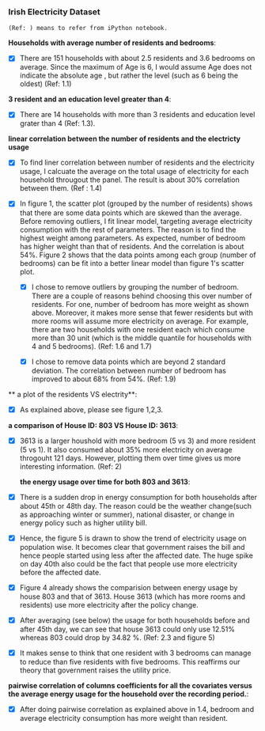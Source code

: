 
### Irish Electricity Dataset

```
(Ref: ) means to refer from iPython notebook. 
```

 **Households with average number of residents and bedrooms**:
- [x] There are 151 households with about 2.5 residents and 3.6 bedrooms on average. Since the maximum of Age is 6, I would assume Age does not indicate the absolute age , but rather the level (such as 6 being the oldest) (Ref: 1.1)


 
 **3 resident and an education level greater than 4**:
 - [x] There are 14 households with more than 3 residents and education level grater than 4 (Ref: 1.3). 
 


 **linear correlation between the number of residents and the electricty usage**
 
 - [x] To find liner correlation between number of residents and the electricity usage, I calcuate the average on the total usage of electricity for each household througout the panel. The result is about 30% correlation between them. (Ref : 1.4)
 
- [x] In figure 1, the scatter plot (grouped by the number of residents) shows that there are some data points which are skewed than the average. Before removing outliers, I fit linear model, targeting average electricity consumption with the rest of parameters. The reason is to find the highest weight among parameters. As expected, number of bedroom has higher weight than that of residents. And the correlation is about 54%. Figure 2 shows that the data points among each group (number of bedrooms) can be fit into a better linear model than figure 1's scatter plot. 
  
  - [x] I chose to remove outliers by grouping the number of bedroom. There are a couple of reasons behind choosing this over number of residents. For one, number of bedroom has more weight as shown above. Moreover, it makes more sense that fewer residents but with more rooms will assume more electricity on average. For example, there are two households with one resident each which consume more than 30 unit (which is the middle quantile for households with 4 and 5 bedrooms). (Ref: 1.6 and 1.7)
  
  - [x] I chose to remove data points which are beyond 2 standard deviation. The correlation between number of bedroom has improved  to about 68% from 54%. (Ref: 1.9)

 
 ** a plot of the residents VS electrity**:
 
-[x] As explained above, please see figure 1,2,3. 

 
 **a comparison of House ID: 803 VS House ID: 3613**:
 
- [x] 3613 is a larger houshold with more bedroom (5 vs 3) and more resident (5 vs 1). It also consumed about 35% more electricity on average throgouht 121 days. However, plotting them over time gives us more interesting information. (Ref: 2)
 


  **the energy usage over time for both 803 and 3613**:
 
- [x] There is a sudden drop in energy consumption for both households after about 45th or 48th day. The reason could be the weather change(such as approaching winter or summer), national disaster, or change in energy policy such as higher utility bill.

- [x] Hence, the figure 5 is drawn to show the trend of electricity usage on population wise. It becomes clear that government raises the bill and hence people started using less after the affected date. The huge spike on day 40th also could be the fact that people use more electricity before the affected date.

- [x] Figure 4 already shows the comparision between energy usage by house 803 and that of 3613. House 3613 (which has more rooms and residents) use more electricity after the policy change. 

- [x] After averaging (see below) the usage for both households before and after 45th day, we can see that house 3613 could only use 12.51% whereas 803 could drop by 34.82 %. (Ref: 2.3 and figure 5) 

- [x] It makes sense to think that one resident with 3 bedrooms can manage to reduce than five residents with five bedrooms. This reaffirms our theory that government raises the utility price. 


 
 
 **pairwise correlation of columns coefficients for all the covariates versus the average energy usage for the household over the recording period.**:
 
- [x]  After doing pairwise correlation as explained above in 1.4, bedroom and average electricity consumption has more weight than resident.
 


